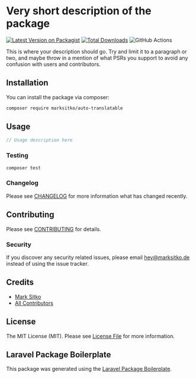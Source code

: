 # Very short description of the package

[![Latest Version on Packagist](https://img.shields.io/packagist/v/marksitko/auto-translatable.svg?style=flat-square)](https://packagist.org/packages/marksitko/auto-translatable)
[![Total Downloads](https://img.shields.io/packagist/dt/marksitko/auto-translatable.svg?style=flat-square)](https://packagist.org/packages/marksitko/auto-translatable)
![GitHub Actions](https://github.com/marksitko/auto-translatable/actions/workflows/main.yml/badge.svg)

This is where your description should go. Try and limit it to a paragraph or two, and maybe throw in a mention of what PSRs you support to avoid any confusion with users and contributors.

## Installation

You can install the package via composer:

```bash
composer require marksitko/auto-translatable
```

## Usage

```php
// Usage description here
```

### Testing

```bash
composer test
```

### Changelog

Please see [CHANGELOG](CHANGELOG.md) for more information what has changed recently.

## Contributing

Please see [CONTRIBUTING](CONTRIBUTING.md) for details.

### Security

If you discover any security related issues, please email hey@marksitko.de instead of using the issue tracker.

## Credits

-   [Mark Sitko](https://github.com/marksitko)
-   [All Contributors](../../contributors)

## License

The MIT License (MIT). Please see [License File](LICENSE.md) for more information.

## Laravel Package Boilerplate

This package was generated using the [Laravel Package Boilerplate](https://laravelpackageboilerplate.com).
